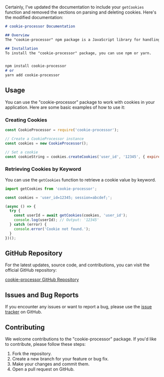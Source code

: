 Certainly, I've updated the documentation to include your `getCookies` function and removed the sections on parsing and deleting cookies. Here's the modified documentation:

```markdown
# cookie-processor Documentation

## Overview
The "cookie-processor" npm package is a JavaScript library for handling HTTP cookies in web applications. This documentation provides information on how to use the package and its installation instructions.

## Installation
To install the "cookie-processor" package, you can use npm or yarn.


npm install cookie-processor
# or
yarn add cookie-processor
```

## Usage
You can use the "cookie-processor" package to work with cookies in your application. Here are some basic examples of how to use it:

### Creating Cookies
```javascript
const CookieProcessor = require('cookie-processor');

// Create a CookieProcessor instance
const cookies = new CookieProcessor();

// Set a cookie
const cookieString = cookies.createCookies('user_id', '12345', { expires: 3600 });
```

### Retrieving Cookies by Keyword
You can use the `getCookies` function to retrieve a cookie value by keyword.

```javascript
import getCookies from 'cookie-processor';

const cookies = 'user_id=12345; session=abcdef;';

(async () => {
  try {
    const userId = await getCookies(cookies, 'user_id');
    console.log(userId); // Output: '12345'
  } catch (error) {
    console.error('Cookie not found.');
  }
})();
```

## GitHub Repository
For the latest updates, source code, and contributions, you can visit the official GitHub repository:

[cookie-processor GitHub Repository](https://github.com/your-username/cookie-processor)

## Issues and Bug Reports
If you encounter any issues or want to report a bug, please use the [issue tracker](https://github.com/your-username/cookie-processor/issues) on GitHub.

## Contributing
We welcome contributions to the "cookie-processor" package. If you'd like to contribute, please follow these steps:

1. Fork the repository.
2. Create a new branch for your feature or bug fix.
3. Make your changes and commit them.
4. Open a pull request on GitHub.
